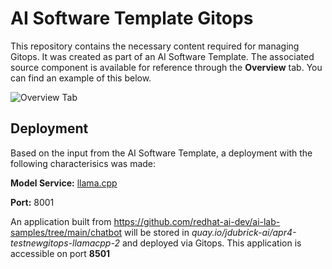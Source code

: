 # AI Software Template Gitops

This repository contains the necessary content required for managing Gitops. It was created as part of an AI Software Template. The associated source component is available for reference through the **Overview** tab. You can find an example of this below.

![Overview Tab](./images/overview-dependency)

## Deployment
Based on the input from the AI Software Template, a deployment with the following characterisics was made:

**Model Service:** [llama.cpp]( https://github.com/containers/ai-lab-recipes/tree/main/model_servers/llamacpp_python)

**Port:** 8001

An application built from https://github.com/redhat-ai-dev/ai-lab-samples/tree/main/chatbot will be stored in *quay.io/jdubrick-ai/apr4-testnewgitops-llamacpp-2* and deployed via Gitops. This application is accessible on port **8501**